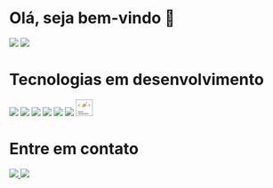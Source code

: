# Olá, seja bem-vindo 👋
<head>
 <link rel="stylesheet" href="https://cdn.jsdelivr.net/gh/devicons/devicon@v2.14.0/devicon.min.css">
 </head>
 
<div display = "flex ">
 <img height= 180px src ='https://github-readme-stats.vercel.app/api?username=OliverioJunior&count_private=true&show_icons=true&show_icons=true&theme=radical'>
 <img height= 180px  src ='https://github-readme-stats.vercel.app/api/top-langs/?username=OliverioJunior&repo=github-readme-stats&count_private=true&show_icons=true&show_icons=true&theme=radical&layout=compact'>
</div>
 
 
 ##
 
 
 <div>
  <h1>Tecnologias em desenvolvimento</h1>
  <img style={"pointer-events=none"} height=30px src="https://cdn.jsdelivr.net/gh/devicons/devicon/icons/javascript/javascript-original.svg" />
  <img style={"pointer-events=none"} height=30px src="https://cdn.jsdelivr.net/gh/devicons/devicon/icons/react/react-original-wordmark.svg" />
  <img style={"pointer-events=none"} height=30px src="https://cdn.jsdelivr.net/gh/devicons/devicon/icons/html5/html5-plain.svg" />
  <img style={"pointer-events=none"} height=30px src="https://cdn.jsdelivr.net/gh/devicons/devicon/icons/css3/css3-plain.svg" />
  <img style={"pointer-events=none"} height=30px src="https://cdn.jsdelivr.net/gh/devicons/devicon/icons/typescript/typescript-original.svg" />
  <img style={"pointer-events=none"} height=30px src="https://cdn.jsdelivr.net/gh/devicons/devicon/icons/eslint/eslint-original.svg" />
  <img style={"pointer-events=none"} height=30px src="https://raw.githubusercontent.com/github/explore/80688e429a7d4ef2fca1e82350fe8e3517d3494d/topics/styled-components/styled-components.png" />       
          
          
 </div>
 
 ##
 
 <div>
  <h1> Entre em contato </h1>
  <a href = "https://www.linkedin.com/in/olivério-júnior" target=_blank>
  <img height= 30px src="https://cdn.jsdelivr.net/gh/devicons/devicon/icons/linkedin/linkedin-original.svg"/>
  <a href = "https://api.whatsapp.com/send?phone=5579996824092" target=_blank>
  <img height= 30px src="https://cdn-icons-png.flaticon.com/512/174/174879.png"/>
 </div>
 
 
 
 

